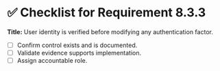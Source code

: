 # ✅ Checklist for Requirement 8.3.3

**Title:** User identity is verified before modifying any authentication factor.

- [ ] Confirm control exists and is documented.
- [ ] Validate evidence supports implementation.
- [ ] Assign accountable role.
